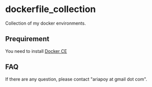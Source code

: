 # dockerfile_collection
Collection of my docker environments.

## Prequirement
You need to install [Docker CE](https://docs.docker.com/install/)

## FAQ
If there are any question, please contact "ariapoy at gmail dot com".
